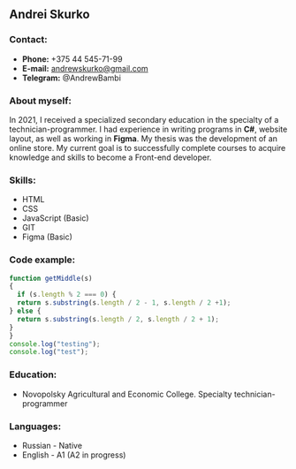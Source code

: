 ## Andrei Skurko

### Contact:
- **Phone:** +375 44 545-71-99 
- **E-mail:** andrewskurko@gmail.com
- **Telegram:** @AndrewBambi

### About myself:
In 2021, I received a specialized secondary education in the specialty of a technician-programmer. I had experience in writing programs in **C#**, website layout, as well as working in **Figma**. My thesis was the development of an online store.
My current goal is to successfully complete courses to acquire knowledge and skills to become a Front-end developer.

### Skills:
- HTML
- CSS
- JavaScript (Basic)
- GIT
- Figma (Basic)

### Code example:
```javascript
function getMiddle(s)
{
  if (s.length % 2 === 0) {
  return s.substring(s.length / 2 - 1, s.length / 2 +1);
} else {
  return s.substring(s.length / 2, s.length / 2 + 1);
}
}
console.log("testing");
console.log("test");
```

### Education:
- Novopolsky Agricultural and Economic College. Specialty technician-programmer

### Languages:
- Russian - Native
- English - A1 (A2 in progress)